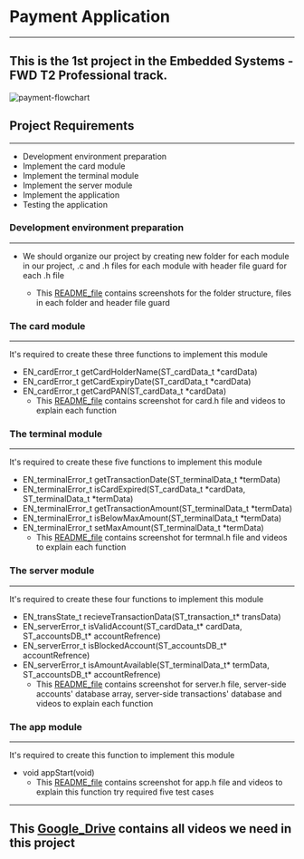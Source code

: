 # Payment Application
---
This is the 1st project in the Embedded Systems - FWD T2 Professional track.
---
![payment-flowchart](https://user-images.githubusercontent.com/87614712/186474556-7efa05a9-1053-4070-8a02-de586c1c6826.jpeg)
## Project Requirements
---
- Development environment preparation
- Implement the card module
- Implement the terminal module
- Implement the server module
- Implement the application
- Testing the application

### Development environment preparation
---
- We should organize our project by creating new folder for each module in our project, .c and .h files for each module with header file guard for each .h file

  - This [README_file](https://github.com/AliTaima/Payment_Application/blob/main/Development_environment_preparation/README.md) contains screenshots for the folder structure, files in each folder and header file guard
### The card module
---
It's required to create these three functions to implement this module 
- EN_cardError_t getCardHolderName(ST_cardData_t *cardData)
- EN_cardError_t getCardExpiryDate(ST_cardData_t *cardData)
- EN_cardError_t getCardPAN(ST_cardData_t *cardData)
  - This [README_file](https://github.com/AliTaima/Payment_Application/blob/main/Payment_Application/card/README.md) contains screenshot for card.h file and videos to explain each function
### The terminal module
---
It's required to create these five functions to implement this module 
- EN_terminalError_t getTransactionDate(ST_terminalData_t *termData)
- EN_terminalError_t isCardExpired(ST_cardData_t *cardData, ST_terminalData_t *termData)
- EN_terminalError_t getTransactionAmount(ST_terminalData_t *termData)
- EN_terminalError_t isBelowMaxAmount(ST_terminalData_t *termData)
- EN_terminalError_t setMaxAmount(ST_terminalData_t *termData)
  - This [README_file](https://github.com/AliTaima/Payment_Application/tree/main/Payment_Application/terminal) contains screenshot for termnal.h file and videos to explain each function
### The server module 
---
It's required to create these four functions to implement this module
- EN_transState_t recieveTransactionData(ST_transaction_t* transData)
- EN_serverError_t isValidAccount(ST_cardData_t* cardData, ST_accountsDB_t* accountRefrence)
- EN_serverError_t isBlockedAccount(ST_accountsDB_t* accountRefrence)
- EN_serverError_t isAmountAvailable(ST_terminalData_t* termData, ST_accountsDB_t* accountRefrence)
  - This [README_file](https://github.com/AliTaima/Payment_Application/tree/main/Payment_Application/Server) contains screenshot for server.h file,  server-side accounts' database array, server-side transactions' database and videos to explain each function
### The app module
---
It's required to create this function to implement this module
- void appStart(void)
  - This [README_file](https://github.com/AliTaima/Payment_Application/blob/main/Payment_Application/Application/README.md) contains screenshot for app.h file and videos to explain this function try required five test cases
---
This [Google_Drive](https://drive.google.com/drive/folders/1ScxEBqYrTMixtPx3kUz-g8_QdayxkaS3?usp=sharing) contains all videos we need in this project
---


